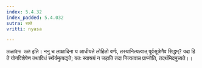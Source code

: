 ```yaml
---
index: 5.4.32
index_padded: 5.4.032
sutra: रक्ते
vritti: nyasa

---
```

`लाक्षादिना रक्ते` इति। ननु च लाक्षादिना य आधीयते लोहितो वर्णः, तस्यानित्यत्वात् पूर्वसूत्रेणैव सिद्धम्? यदा हि ते योगविशेषेण तथाविधं स्थैर्यमुत्पद्यते; यतः स्वाश्रयं न जहाति तदा नित्यत्वान्न प्राप्नोति, तदर्थमिदमुच्यते।।